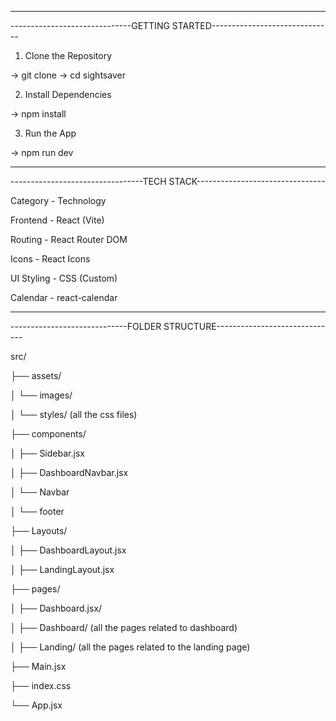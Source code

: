 ---------------------------------------------------------------------------
------------------------------GETTING STARTED------------------------------

1. Clone the Repository
   
-> git clone <url>
-> cd sightsaver


2. Install Dependencies

-> npm install

3. Run the App

-> npm run dev

---------------------------------------------------------------------------
---------------------------------TECH STACK--------------------------------

Category - Technology

Frontend	- React (Vite)

Routing	- React Router DOM

Icons	- React Icons

UI Styling - CSS (Custom)

Calendar	- react-calendar

---------------------------------------------------------------------------
-----------------------------FOLDER STRUCTURE------------------------------

src/

├── assets/

│   └── images/ 

│   └── styles/ (all the css files)

├── components/

│   ├── Sidebar.jsx

│   ├── DashboardNavbar.jsx

│   └── Navbar

│   └── footer

├── Layouts/

│   ├── DashboardLayout.jsx

│   ├── LandingLayout.jsx

├── pages/

│   ├── Dashboard.jsx/

│   ├── Dashboard/ (all the pages related to dashboard)

│   ├── Landing/ (all the pages related to the landing page)


├── Main.jsx

├── index.css

└── App.jsx




